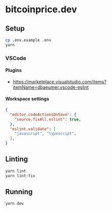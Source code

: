 # bitcoinprice.dev

## Setup

```bash
cp .env.example .env
yarn
```

### VSCode

#### Plugins

- https://marketplace.visualstudio.com/items?itemName=dbaeumer.vscode-eslint

#### Workspace settings

```json
{
  "editor.codeActionsOnSave": {
    "source.fixAll.eslint": true,
  },
  "eslint.validate": [
    "javascript", "typescript",
  ],
}
```

## Linting

```bash
yarn lint
yarn lint:fix
```

## Running

```bash
yarn dev
```
